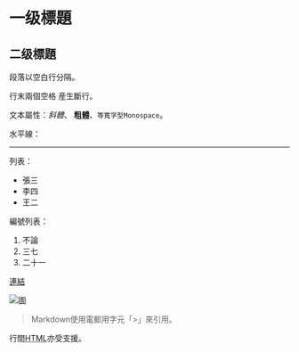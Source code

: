 一级標題
=======

## 二级標題

段落以空白行分隔。

行末兩個空格  産生斷行。

文本屬性：_斜體_、
**粗體**、`等寬字型Monospace`。

水平線：

---

列表：

  * 張三
  * 李四
  * 王二

編號列表：

  1. 不論
  2. 三七
  3. 二十一

[連結](http://example.com)

![圖](https://scontent.fkhh1-2.fna.fbcdn.net/v/t1.0-9/54114821_2143371232422779_931451657722527744_n.jpg?_nc_cat=104&_nc_sid=110474&_nc_ohc=KtkgH8QFv7IAX8rr2HX&_nc_ht=scontent.fkhh1-2.fna&oh=4103c7859b2009afe9f68888007aeac7&oe=5EC6864B "icon")

> Markdown使用電郵用字元「>」來引用。

行間<abbr title="Hypertext Markup Language">HTML</abbr>亦受支援。
